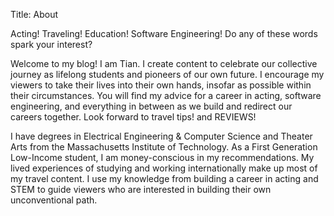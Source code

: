 Title: About

Acting! Traveling! Education! Software Engineering! Do any of these words spark your interest?

Welcome to my blog! I am Tian. I create content to celebrate our collective journey as lifelong students and pioneers of our own future. I encourage my viewers to take their lives into their own hands, insofar as possible within their circumstances. You will find my advice for a career in acting, software engineering, and everything in between as we build and redirect our careers together. Look forward to travel tips! and REVIEWS!

I have degrees in Electrical Engineering & Computer Science and Theater Arts from the Massachusetts Institute of Technology. As a First Generation Low-Income student, I am money-conscious in my recommendations. My lived experiences of studying and working internationally make up most of my travel content. I use my knowledge from building a career in acting and STEM to guide viewers who are interested in building their own unconventional path.

